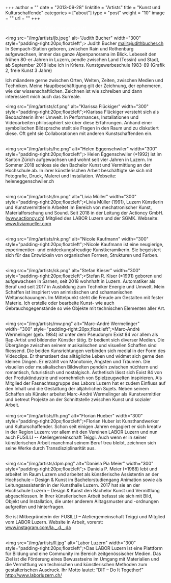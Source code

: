 +++
author = ""
date = "2013-09-28"
linktitle = "Artists"
title = "Kunst und Kulturschaffende"
categories = ["about"]
type = "post"
weight = "10"
image = ""
url = ""
+++


<span style="color:white"> Die Bewohner der Ateliergemeinschaft </span>


<img src="/img/artists/jb.jpeg" alt="Judith Bucher" width="300" style="padding-right:20px;float:left";>
Judith Bucher
mail@judithbucher.ch
In Sempach-Station geboren, zwischen Rain und Rothenburg aufgewachsen, immer das ganze Alpenpanorama im Blick. Lebeseit den frühen 80-er Jahren in Luzern, pendle zwischen Land (Tessin) und Stadt, ab September 2018 lebe ich in Kriens.
Kunstgewerbeschule 1983-89 (Grafik 2, freie Kunst 3 Jahre)

Ich mäandere gerne zwischen Orten, Welten, Zeiten, zwischen Medien und Techniken.
Meine Hauptbeschäftigung gilt der Zeichnung, der ephemeren, wie der wissenschaftlichen. Zeichnen ist wie schreiben und dann interessiert mich auch das Surreale.


<img src="/img/artists/cf.png" alt="Klarissa Flückiger" width="300" style="padding-right:20px;float:left";>Klarissa Flückiger versteht sich als Beobachterin ihrer Umwelt. In Performances,
Installationen und Videoarbeiten philosophiert sie über diese Erfahrungen. Anhand
einer symbolischen Bildsprache stellt sie Fragen in den Raum und zu diskutiert diese.
Oft geht sie Collaborationen mit anderen Kunstschaffenden ein.
<br>
<br>

<img src="/img/artists/he.png" alt="Helen Eggenschwiler" width="300" style="padding-right:20px;float:left";>
Helen Eggenschwiler (*1992) ist im Kanton Zürich aufgewachsen und wohnt seit vier Jahren in Luzern. Im Sommer 2018 schloss sie den Bachelor Kunst und Vermittlung an der Hochschule ab. In ihrer künstlerischen Arbeit beschäftigte sie sich mit Fotografie, Druck, Malerei und Installation.
Webseite: heleneggenschwiler.ch
<br>
<br>

<img src="/img/artists/lm.png" alt="Livia Müller" width="300" style="padding-right:20px;float:left";>Livia Müller (1991), Luzern 
Künstlerin und Kunstvermittlerin
Arbeitet im Bereich von mechatronischer Kunst, Materialforschung und Sound. 
Seit 2018 in der Leitung der Actioncy GmbH. (www.actioncy.ch)
Mitglied des LABOR Luzern und der SGMK.
Webseite: www.liviamueller.com
<br>
<br>

<img src="/img/artists/nk.png" alt="Nicole Kaufmann" width="300" style="padding-right:20px;float:left";>Nicole Kaufmann ist eine neugierige, experimentier- und entdeckungsfreudige Kunstkeramikerin. Sie begeistert sich für das Entwickeln von organischen Formen, Strukturen und Farben. 
<br>
<br>

<img src="/img/artists/sk.png" alt="Stefan Kieser" width="300" style="padding-right:20px;float:left";>Stefan R. Kiser (*1991)
geboren und aufgewachsen in Sarnen, seit 2018 wohnhaft in Luzern.
Automatiker als Beruf und seit 2017 in Ausbildung zum Techniker Energie und Umwelt.
Mein Schaffen ist inspiriert von animistischen und schamanischen Weltanschauungen. Im Mittelpunkt steht die Freude am Gestalten mit fester Materie. Ich erstelle oder bearbeite Kunst- wie auch Gebrauchsgegenstände so wie Objekte mit technischen Elementen aller Art.
<br>
<br>

<img src="/img/artists/mw.png" alt="Marc-André Wermelinger" width="300" style="padding-right:20px;float:left";>Marc-André Wermelinger (geb. 1984) ist unter dem Pseudonym Exist 84 vor allem als Rap-Artist und bildender Künstler tätig. Er bedient sich diverser Medien. Die Übergänge zwischen seinem musikalischen und visuellen Schaffen sind fliessend. Die beiden Kunsrichtungen verbinden sich medial in der Form des Videoclips. Er thematisert das alltägliche Leben und widmet sich gerne den kleinen Dingen. Er erzählt von Monotonie, Ängsten und Träumen. Die visuellen oder musikalischen Bildwelten pendeln zwischen nüchtern und romantisch, futuristisch und nostalgisch. Ästhetisch lässt sich Exist 84 von der Produktindustrie und vornehmlich von Spielzeugwelten inspirieren.
Als Mitglied der Fasnachtssgruppe des Labors Luzern hat er zudem Einfluss auf den Inhalt und die Gestaltung der alljährlichen Sujets. Neben seinem Schaffen als Künsler arbeitet Marc-André Wermelinger als Kunstvermittler und betreut Projekte an der Schnittstelle zwischen Kunst und sozialer Arbeit.
<br>
<br>
<img src="/img/artists/fh.png" alt="Florian Hueber" width="300" style="padding-right:20px;float:left";>Florian Huber ist Kunsthandwerker und Kulturschaffender. Schon seit einigen Jahren engagiert er sich kreativ in der Region Luzern: vor allem mit den Vereinen LABOR Luzern und nun auch FUSILLI -- Ateliergemeinschaft Teiggi. Auch wenn er in seiner künstlerischen Arbeit manchmal seinem Beruf treu bleibt, zeichnen sich seine Werke durch Transdisziplinarität aus.
<br>
<br>

<img src="/img/artists/dpm.png" alt="Daniela Pia Meier" width="300" style="padding-right:20px;float:left";>
Daniela P. Meier (*1988) lebt und arbeitet im Raum Luzern und arbeitet als künstlerische Assistentin an der Hochschule – Design & Kunst im Bachelorstudiengang Animation sowie als Leitungsassistentin in der Kunsthalle Luzern.
2017 hat sie an der Hochschule Luzern – Design & Kunst den Bachelor Kunst und Vermittlung abgeschlossen. In Ihrer künstlerischen Arbeit befasst sie sich mit Bild, Objekt und Installation, die unter anderem Alltagsmuster und -ordnungen aufgreifen und hinterfragen.

Sie ist Mitbegründerin der FUSILLI – Ateliergemeinschaft Teiggi und Mitglied vom LABOR Luzern.
Website in Arbeit, vorerst: www.instagram.com/la._.d._.da 
<br>
<br>

<img src="/img/artists/ll.jpg" alt="Labor Luzern" width="300" style="padding-right:20px;float:left";>Das LABOR Luzern ist eine Plattform für Bildung und eine Community im Bereich zeitgenössischer Medien.
Das Ziel ist die Förderung eines Bewusstseins im Umgang mit Materialien und die Vermittlung von technischen und künstlerischen Methoden zum gestalterischen Ausdruck.
Ihr Motto lautet: “DIT – Do It Together!” http://www.laborluzern.ch/


